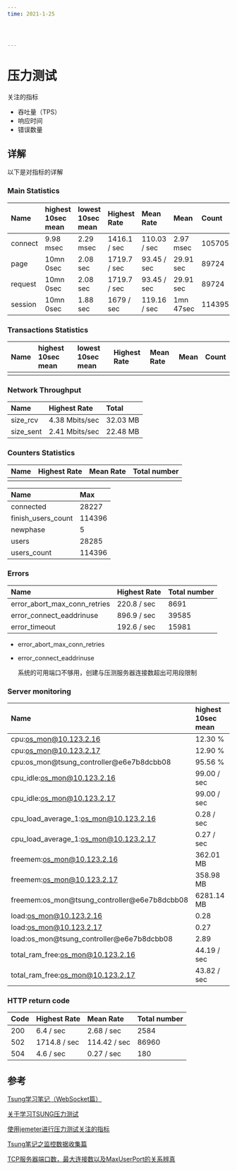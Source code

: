 ```yaml
---
time: 2021-1-25




---
```

# 压力测试

关注的指标

- 吞吐量（TPS）
- 响应时间
- 错误数量

## 详解

以下是对指标的详解

### Main Statistics

| Name    | highest 10sec mean | lowest 10sec mean | Highest Rate | Mean Rate    | Mean      | Count  |
| :------ | :----------------- | :---------------- | :----------- | :----------- | :-------- | :----- |
| connect | 9.98 msec          | 2.29 msec         | 1416.1 / sec | 110.03 / sec | 2.97 msec | 105705 |
| page    | 10mn 0sec          | 2.08 sec          | 1719.7 / sec | 93.45 / sec  | 29.91 sec | 89724  |
| request | 10mn 0sec          | 2.08 sec          | 1719.7 / sec | 93.45 / sec  | 29.91 sec | 89724  |
| session | 10mn 0sec          | 1.88 sec          | 1679 / sec   | 119.16 / sec | 1mn 47sec | 114395 |

### Transactions Statistics

| Name | highest 10sec mean | lowest 10sec mean | Highest Rate | Mean Rate | Mean | Count |
| :--- | :----------------- | :---------------- | :----------- | :-------- | :--- | :---- |
|      |                    |                   |              |           |      |       |

### Network Throughput

| Name      | Highest Rate   | Total    |
| :-------- | :------------- | :------- |
| size_rcv  | 4.38 Mbits/sec | 32.03 MB |
| size_sent | 2.41 Mbits/sec | 22.48 MB |

### Counters Statistics

| Name | Highest Rate | Mean Rate | Total number |
| :--- | :----------- | :-------- | :----------- |
|      |              |           |              |



| Name               | Max    |
| :----------------- | :----- |
| connected          | 28227  |
| finish_users_count | 114396 |
| newphase           | 5      |
| users              | 28285  |
| users_count        | 114396 |



### Errors

| Name                         | Highest Rate | Total number |
| :--------------------------- | :----------- | :----------- |
| error_abort_max_conn_retries | 220.8 / sec  | 8691         |
| error_connect_eaddrinuse     | 896.9 / sec  | 39585        |
| error_timeout                | 192.6 / sec  | 15981        |

- error_abort_max_conn_retries

  

- error_connect_eaddrinuse

  系统的可用端口不够用，创建与压测服务器连接数超出可用段限制

### Server monitoring

| Name                                         | highest 10sec mean | lowest 10sec mean |
| :------------------------------------------- | :----------------- | :---------------- |
| cpu:os_mon@10.123.2.16                       | 12.30 %            | 2.40 %            |
| cpu:os_mon@10.123.2.17                       | 12.90 %            | 2.40 %            |
| cpu:os_mon@tsung_controller@e6e7b8dcbb08     | 95.56 %            | 1.48 %            |
| cpu_idle:os_mon@10.123.2.16                  | 99.00 / sec        | 97.00 / sec       |
| cpu_idle:os_mon@10.123.2.17                  | 99.00 / sec        | 98.00 / sec       |
| cpu_load_average_1:os_mon@10.123.2.16        | 0.28 / sec         | 0.00 / sec        |
| cpu_load_average_1:os_mon@10.123.2.17        | 0.27 / sec         | 0.00 / sec        |
| freemem:os_mon@10.123.2.16                   | 362.01 MB          | 205.70 MB         |
| freemem:os_mon@10.123.2.17                   | 358.98 MB          | 203.96 MB         |
| freemem:os_mon@tsung_controller@e6e7b8dcbb08 | 6281.14 MB         | 4611.99 MB        |
| load:os_mon@10.123.2.16                      | 0.28               | 0.00              |
| load:os_mon@10.123.2.17                      | 0.27               | 0.00              |
| load:os_mon@tsung_controller@e6e7b8dcbb08    | 2.89               | 0.00              |
| total_ram_free:os_mon@10.123.2.16            | 44.19 / sec        | 25.11 / sec       |
| total_ram_free:os_mon@10.123.2.17            | 43.82 / sec        | 24.90 / sec       |

### HTTP return code

| Code | Highest Rate | Mean Rate    | Total number |
| :--- | :----------- | :----------- | :----------- |
| 200  | 6.4 / sec    | 2.68 / sec   | 2584         |
| 502  | 1714.8 / sec | 114.42 / sec | 86960        |
| 504  | 4.6 / sec    | 0.27 / sec   | 180          |



## 参考

[Tsung学习笔记（WebSocket篇）](https://blog.csdn.net/chigang8732/article/details/100722168)

[关于学习TSUNG压力测试](https://updateweb.cn/zwfec/item-202.html)

[使用jemeter进行压力测试关注的指标](https://blog.csdn.net/ningmengbu_suan/article/details/107146646)

[Tsung笔记之监控数据收集篇](http://www.blogjava.net/yongboy/archive/2016/07/29/431367.html)

[TCP服务器端口数，最大连接数以及MaxUserPort的关系辨真](https://blog.csdn.net/dodod2012/article/details/83894603)


